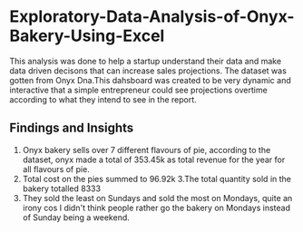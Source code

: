 # Exploratory-Data-Analysis-of-Onyx-Bakery-Using-Excel

This analysis was done to help a startup understand their data and make data driven decisons that can increase sales projections. The dataset was gotten from Onyx Dna.This dahsboard was created to be very dynamic and interactive that a simple entrepreneur could see projections overtime according to what they intend to see in the report. 


## Findings and Insights
1. Onyx bakery sells over 7 different flavours of pie, according to the dataset, onyx made a total of 353.45k as total revenue for the year for all flavours of pie.
2. Total cost on the pies summed to 96.92k
3.The total quantity sold in the bakery totalled 8333
4. They sold the least on Sundays and sold the most on Mondays, quite an irony cos I didn't think people rather go the bakery on Mondays instead of Sunday being a weekend.
